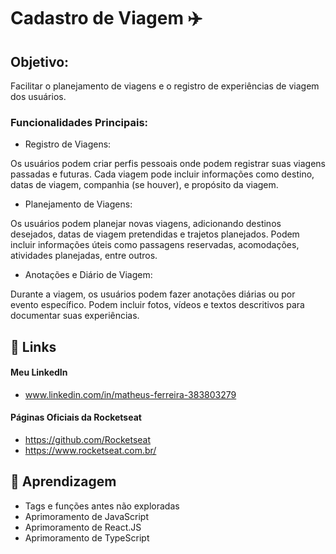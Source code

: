 
# **Cadastro de Viagem ✈️**  

## Objetivo: 
Facilitar o planejamento de viagens e o registro de experiências de viagem dos usuários.

### Funcionalidades Principais:

- Registro de Viagens:

Os usuários podem criar perfis pessoais onde podem registrar suas viagens passadas e futuras.
Cada viagem pode incluir informações como destino, datas de viagem, companhia (se houver), e propósito da viagem.

- Planejamento de Viagens:

Os usuários podem planejar novas viagens, adicionando destinos desejados, datas de viagem pretendidas e trajetos planejados.
Podem incluir informações úteis como passagens reservadas, acomodações, atividades planejadas, entre outros.

- Anotações e Diário de Viagem:

Durante a viagem, os usuários podem fazer anotações diárias ou por evento específico.
Podem incluir fotos, vídeos e textos descritivos para documentar suas experiências.



## 🔗 Links

#### Meu LinkedIn
- www.linkedin.com/in/matheus-ferreira-383803279

#### Páginas Oficiais da Rocketseat
- https://github.com/Rocketseat
- https://www.rocketseat.com.br/


## 📙 Aprendizagem
 - Tags e funções antes não exploradas
 - Aprimoramento de JavaScript
 - Aprimoramento de React.JS
 - Aprimoramento de TypeScript

